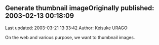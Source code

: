 ## Generate thumbnail imageOriginally published: 2003-02-13 00:18:09 
Last updated: 2003-03-21 13:33:42 
Author: Keisuke URAGO 
 
On the web and various purpose, we want to thumbnail images.